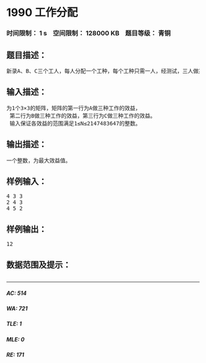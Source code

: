 # 1990 工作分配   
### 时间限制： 1 s&nbsp;&nbsp;&nbsp;&nbsp;空间限制： 128000 KB&nbsp;&nbsp;&nbsp;&nbsp;题目等级： 青铜  
## 题目描述：  

<pre>
新录A、B、C三个工人，每人分配一个工种，每个工种只需一人，经测试，三人做某种工作的效率如下表所示。如何分配三人的工作才能使他们工作效益最大？
</pre>
  
  
## 输入描述：  

<pre>
为1个3×3的矩阵，矩阵的第一行为A做三种工作的效益，  
 第二行为B做三种工作的效益，第三行为C做三种工作的效益。  
 输入保证各效益的范围满足1≤N≤2147483647的整数。
</pre>
  
  
## 输出描述：  

<pre>
一个整数，为最大效益值。
</pre>
  
  
## 样例输入：  

<pre>
4 3 3  
2 4 3  
4 5 2
</pre>
  
  
## 样例输出：  

<pre>
12
</pre>
  
  
## 数据范围及提示：  

<pre>
</pre>
  
  
***  

##### AC: 514  
##### WA: 721  
##### TLE: 1  
##### MLE: 0  
##### RE: 171  
